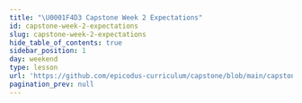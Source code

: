 ```yaml
---
title: "\U0001F4D3 Capstone Week 2 Expectations"
id: capstone-week-2-expectations
slug: capstone-week-2-expectations
hide_table_of_contents: true
sidebar_position: 1
day: weekend
type: lesson
url: 'https://github.com/epicodus-curriculum/capstone/blob/main/capstone_week_2.md'
pagination_prev: null
---
```


